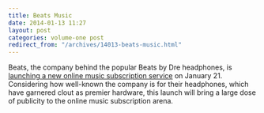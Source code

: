 ```yaml
---
title: Beats Music
date: 2014-01-13 11:27
layout: post
categories: volume-one post
redirect_from: "/archives/14013-beats-music.html"
---
```



Beats, the company behind the popular Beats by Dre headphones, is [launching a new online music subscription service](https://beatsmusic.com) on January 21. Considering how well-known the company is for their headphones, which have garnered clout as premier hardware, this launch will bring a large dose of publicity to the online music subscription arena.
